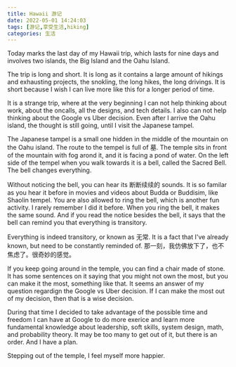 ```yaml
---
title: Hawaii 游记
date: 2022-05-01 14:24:03
tags: [游记,享受生活,hiking]
categories: 生活
---
```

<!---
Topic: describe a trip, with focus on the japanese garden and its reflected widsom. 
-->

Today marks the last day of my Hawaii trip, which lasts for nine days and involves two islands, the Big Island and the Oahu Island. 

The trip is long and short. It is long as it contains a large amount of hikings and exhausting projects, the snokling, the long hikes, the long drivings. It is short because I wish I can live more like this for a longer period of time. 

It is a strange trip, where at the very beginning I can not help thinking about work, about the oncalls, all the designs, and tech details. I also can not help thinking about the Google vs Uber decision. Even after I arrive the Oahu island, the thought is still going, until I visit the Japanese tampel. 

The Japanese tampel is a small one hidden in the middle of the mountain on the Oahu island. The route to the tempel is full of 墓. The temple sits in front of the mountain with fog arond it, and it is facing a pond of water. On the left side of the tempel when you walk towards it is a bell, called the Sacred Bell. The bell changes everything. 

Without noticing the bell, you can hear its 断断续续的 sounds. It is so familar as you hear it before in movies and videos about Budda or Buddisim, like Shaolin tempel. You are also allowed to ring the bell, which is another fun activity. I rarely remember I did it before. When you ring the bell, it makes the same sound. And if you read the notice besides the bell, it says that the bell can remind you that everything is transitory.

Everything is indeed transitory, or known as 无常. It is a fact that I've already known, but need to be constantly reminded of. 那一刻，我仿佛放下了，也不焦虑了。很奇妙的感觉。

If you keep going around in the temple, you can find a chair made of stone. It has some sentences on it saying that you might not own the most, but you can make it the most, something like that. It seems an answer of my question regardign the Google vs Uber decision. If I can make the most out of my decision, then that is a wise decision. 

During that time I decided to take advantage of the possible time and freedom I can have at Google to do more exerice and learn more fundamental knowledge about leadership, soft skills, system design, math, and probability theory. It may be too many to get out of it, but there is an order. And I have a plan. 

Stepping out of the temple, I feel myself more happier. 